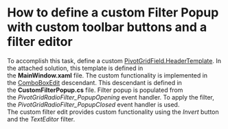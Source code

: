 # How to define a custom Filter Popup with custom toolbar buttons and a filter editor


<p>To accomplish this task, define a custom <a href="https://documentation.devexpress.com/AspNet/clsDevExpressWebASPxPivotGridPivotGridFieldtopic.aspx">PivotGridField.</a><a href="https://documentation.devexpress.com/AspNet/DevExpressWebASPxPivotGridPivotGridField_HeaderTemplatetopic.aspx">HeaderTemplate</a>. In the attached solution, this template is defined in the <strong>MainWindow.xaml</strong> file. The custom functionality is implemented in the <a href="https://documentation.devexpress.com/WPF/CustomDocument6166.aspx">ComboBoxEdit</a> descendant. This descendant is defined in the <strong>CustomFilterPopup.cs</strong> file. Filter popup is populated from the <em>PivotGridRadioFilter_PopupOpening</em> event handler. To apply the filter, the <em>PivotGridRadioFilter_PopupClosed</em> event handler is used. <br>The custom filter edit provides custom functionality using the <em>Invert</em> button and the <em>TextEditor </em>filter<em>.</em></p>

<br/>


